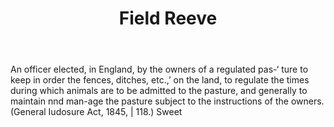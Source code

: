 ---
title: Field Reeve
letter: F
permalink: "/definitions/bld-field-reeve.html"
body: An officer elected, in England, by the owners of a regulated pas-‘ ture to keep
  in order the fences, ditches, etc.,’ on the land, to regulate the times during which
  animals are to be admitted to the pasture, and generally to maintain nnd man-age
  the pasture subject to the instructions of the owners. (General Iudosure Act, 1845,
  | 118.) Sweet
published_at: '2018-07-07'
source: Black's Law Dictionary 2nd Ed (1910)
layout: post
---